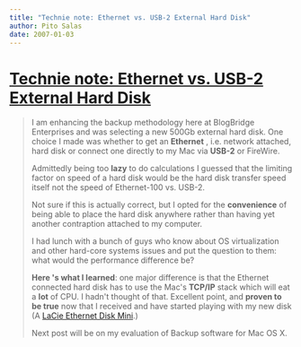 ```yaml
---
title: "Technie note: Ethernet vs. USB-2 External Hard Disk"
author: Pito Salas
date: 2007-01-03
---
```

# [Technie note: Ethernet vs. USB-2 External Hard Disk](None)



>
> I am enhancing the backup methodology here at BlogBridge Enterprises and was
> selecting a new 500Gb external hard disk. One choice I made was whether to
> get an **Ethernet** , i.e. network attached, hard disk or connect one
> directly to my Mac via **USB-2** or FireWire.
>
> Admittedly being too **lazy** to do calculations I guessed that the limiting
> factor on speed of a hard disk would be the hard disk transfer speed itself
> not the speed of Ethernet-100 vs. USB-2.
>
> Not sure if this is actually correct, but I opted for the **convenience** of
> being able to place the hard disk anywhere rather than having yet another
> contraption attached to my computer.
>
> I had lunch with a bunch of guys who know about OS virtualization and other
> hard-core systems issues and put the question to them: what would the
> performance difference be?
>
> **Here 's what I learned**: one major difference is that the Ethernet
> connected hard disk has to use the Mac's **TCP/IP** stack which will eat a
> **lot** of CPU. I hadn't thought of that. Excellent point, and **proven to
> be true** now that I received and have started playing with my new disk (A
> [LaCie Ethernet Disk
> Mini](<http://www.lacie.com/products/product.htm?pid=10594>).)
>
> Next post will be on my evaluation of Backup software for Mac OS X.


